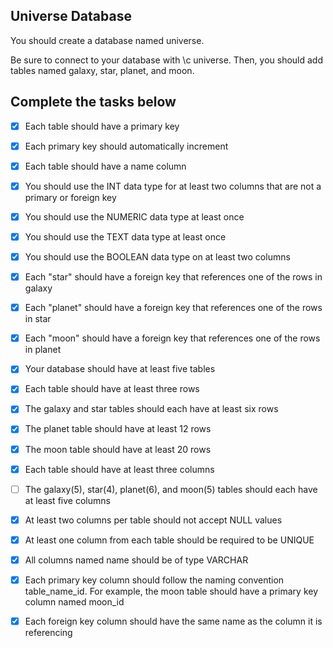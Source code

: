 ## Universe Database

You should create a database named universe.

Be sure to connect to your database with \c universe. Then, you should add tables named galaxy, star, planet, and moon. 

## Complete the tasks below

+ [x] Each table should have a primary key

+ [x] Each primary key should automatically increment

+ [x] Each table should have a name column

+ [x] You should use the INT data type for at least two columns that are not a primary or foreign key

+ [x] You should use the NUMERIC data type at least once

+ [x] You should use the TEXT data type at least once

+ [x] You should use the BOOLEAN data type on at least two columns

+ [x] Each "star" should have a foreign key that references one of the rows in galaxy

+ [x] Each "planet" should have a foreign key that references one of the rows in star

+ [x] Each "moon" should have a foreign key that references one of the rows in planet

+ [x] Your database should have at least five tables

+ [x] Each table should have at least three rows

+ [x] The galaxy and star tables should each have at least six rows

+ [x] The planet table should have at least 12 rows

+ [x] The moon table should have at least 20 rows

+ [x] Each table should have at least three columns

+ [ ] The galaxy(5), star(4), planet(6), and moon(5) tables should each have at least five columns

+ [x] At least two columns per table should not accept NULL values

+ [x] At least one column from each table should be required to be UNIQUE

+ [x] All columns named name should be of type VARCHAR

+ [x] Each primary key column should follow the naming convention table_name_id. For example, the moon table should have a primary key column named moon_id

+ [x] Each foreign key column should have the same name as the column it is referencing